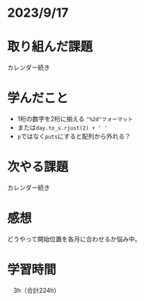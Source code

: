 # 2023/9/17
# 取り組んだ課題
カレンダー続き

# 学んだこと
* 1桁の数字を2桁に揃える `"%2d"フォーマット`
* または`day.to_s.rjust(2) + ' '`
* `p`ではなく`puts`にすると配列から外れる？


# 次やる課題
カレンダー続き

# 感想
どうやって開始位置を各月に合わせるか悩み中。


# 学習時間
　3h（合計224h）
